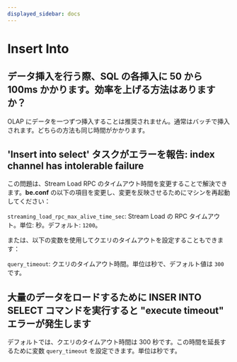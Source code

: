 ```yaml
---
displayed_sidebar: docs
---
```


# Insert Into

## データ挿入を行う際、SQL の各挿入に 50 から 100ms かかります。効率を上げる方法はありますか？

OLAP にデータを一つずつ挿入することは推奨されません。通常はバッチで挿入されます。どちらの方法も同じ時間がかかります。

## 'Insert into select' タスクがエラーを報告: index channel has intolerable failure

この問題は、Stream Load RPC のタイムアウト時間を変更することで解決できます。**be.conf** の以下の項目を変更し、変更を反映させるためにマシンを再起動してください：

`streaming_load_rpc_max_alive_time_sec`: Stream Load の RPC タイムアウト。単位: 秒。デフォルト: `1200`。

または、以下の変数を使用してクエリのタイムアウトを設定することもできます：

`query_timeout`: クエリのタイムアウト時間。単位は秒で、デフォルト値は `300` です。

## 大量のデータをロードするために INSER INTO SELECT コマンドを実行すると "execute timeout" エラーが発生します

デフォルトでは、クエリのタイムアウト時間は 300 秒です。この時間を延長するために変数 `query_timeout` を設定できます。単位は秒です。